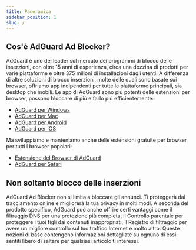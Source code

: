 ```yaml
---
title: Panoramica
sidebar_position: 1
slug: /
---
```


## Cos'è AdGuard Ad Blocker?

AdGuard è uno dei leader sul mercato dei programmi di blocco delle inserzioni, con oltre 15 anni di esperienza, circa una dozzina di prodotti per varie piattaforme e oltre 375 milioni di installazioni dagli utenti. A differenza di altre soluzioni di blocco inserzioni, molte delle quali sono basate sui browser, offriamo app indipendenti per tutte le piattaforme principali, sia desktop che mobili. Le app di AdGuard sono più potenti delle estensioni per browser, possono bloccare di più e farlo più efficientemente:

- [AdGuard per Windows](/adguard-for-windows/features/home-screen)
- [AdGuard per Mac](/adguard-for-mac/features/main)
- [AdGuard per Android](/adguard-for-android/features/protection/ad-blocking)
- [AdGuard per iOS](/adguard-for-ios/features/safari-protection)

Ma sviluppiamo e manteniamo anche delle estensioni gratuite per browser per tutti i browser popolari:

- [Estensione del Browser di AdGuard](/adguard-browser-extension/availability)
- [AdGuard per Safari](/adguard-for-safari/features/general)

## Non soltanto blocco delle inserzioni

AdGuard Ad Blocker non si limita a bloccare gli annunci. Ti proteggerà dal tracciamento online e migliorerà la tua privacy in molti modi. A seconda del prodotto specifico, AdGuard può anche offrire certi vantaggi come il filtraggio DNS per una protezione più completa, il Controllo parentale per proteggere i tuoi figli dai contenuti inappropriati, il Registro di filtraggio per avere un migliore controllo sul tuo traffico Internet e molto altro. Queste nozioni di base contengono informazioni dettagliate su ognuno di essi: sentiti libero di saltare per qualsiasi articolo ti interessi.
